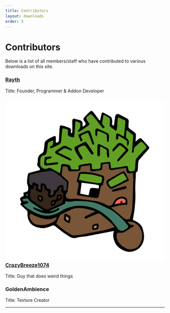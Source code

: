 ```yaml
---
title: Contributors
layout: downloads
order: 5
---
```


# Contributors

Below is a list of all members/staff who have contributed to various downloads on this site.

### [Rayth](https://github.com/Rayth)

Title: Founder, Programmer & Addon Developer

### ![CrazyLogo](/assets/img/breeze1074.png) [CrazyBreeze1074](https://github.com/Breeze1074)

Title: Guy that does weird things

### GoldenAmbience

Title: Texture Creator

****************

